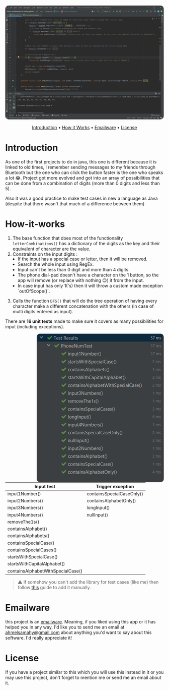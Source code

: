 
<p align="center">
<img style="border-radius:10px;" src="https://github.com/Ahelsamahy/letter-combination-in-analog-phone/blob/main/usedMaterial/Intro.png?raw=true" title="Visually Go, Go" >
</p>

<p align="center">
  <a href="#Introduction">Introduction</a> •
  <a href="#How-it-works">How it Works</a> •
  <a href="#emailware">Emailware</a> •
  <a href="#license">License</a>
</p>


# Introduction
As one of the first projects to do in java, this one is different because it is linked to old times, I remember sending messages to my friends through Bluetooth but the one who can click the button faster is the one who speaks a lot 😂. Project got more evolved and got into an array of possibilities that can be done from a combination of digits (more than 0 digits and less than 5).

Also it was a good practice to make test cases in new a language as Java (despite that there wasn't that much of a difference between them)

# How-it-works
1. The base function that does most of the functionality `letterCombinations()` has a dictionary of the digits as the key and their equivalent of character are the value.
2. Constraints on the input digits :

<ul style="margin-top:-1rem; margin-left:1rem;">
<li>If the input has a special case or letter, then it will be removed.</li>
<li>Search the whole input using RegEx.</li>
<li>Input can't be less than 0 digit and more than 4 digits.</li>
<li>The phone dial-pad doesn't have a character on the 1 button, so the app will remove (or replace with nothing 😉) it from the input.</li>
<li>In case input has only 1('s) then it will throw a custom made exception `outOfScope()`. </li>
</ul>

3. Calls the function `DFS()` that will do the tree operation of having every character make a different concatenation with the others (in case of multi digits entered as input).

There are **16 unit tests** made to make sure it covers as many possibilities for input (including exceptions).

<img style="border-radius:10px;" align="right" src="https://github.com/Ahelsamahy/letter-combination-in-analog-phone/blob/main/usedMaterial/unitTest.jpg?raw=true" title="successful test cases" >


<div style="width:fit-content;">

<table>
<thead>
	<tr>
		<th>Input test</th>
		<th>Trigger exception</th>
	</tr>
</thead>
<tbody>
	<tr>
		<td>input1Number()</td>
		<td>containsSpecialCaseOnly()</td>
	</tr>
	<tr>
		<td>input2Numbers()</td>
		<td>containsAlphabetOnly()</td>
	</tr>
	<tr>
		<td>input3Numbers()</td>
		<td>longInput()</td>
	</tr>
	<tr>
		<td>input4Numbers()</td>
		<td>nullInput()</td>
	</tr>
	<tr>
		<td>removeThe1s()</td>
		<td></td>
	</tr>
	<tr>
		<td>containsAlphabet()</td>
		<td></td>
	</tr>
	<tr>
		<td>containsAlphabets()</td>
		<td></td>
	</tr>
	<tr>
		<td>containsSpecialCase()</td>
		<td></td>
	</tr>
	<tr>
		<td>containsSpecialCases()</td>
		<td></td>
	</tr>
	<tr>
		<td>startsWithSpecialCase()</td>
		<td></td>
	</tr>
	<tr>
		<td>startsWithCapitalAlphabet()</td>
		<td></td>
	</tr>
	<tr>
		<td>containsAlphabetWithSpecialCase()</td>
		<td></td>
	</tr>
</tbody>
</table>



</div>


> ⚠️ If somehow you can't add the library for test cases (like me) then follow [this][1] guide to add it manually.

[1]: https://www.jetbrains.com/help/idea/testing.html#ij-add-library "here comes the help"


# Emailware
this project is an [emailware](https://en.wiktionary.org/wiki/emailware). Meaning, if you liked using this app or it has helped you in any way, I'd like you to send me an email at <ahmelsamahy@gmail.com> about anything you'd want to say about this software. I'd really appreciate it!

# License
If you have a project similar to this which you will use this instead in it or you may use this project, don't forget to mention me or send me an email about it.